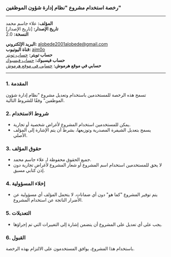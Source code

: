 ### رخصة استخدام مشروع "نظام إدارة شؤون الموظفين"

---

**المؤلف:** علاء جاسم محمد  
**تاريخ الإصدار:** [تاريخ الإصدار]  
**النسخة:** 2.0  

**البريد الإلكتروني:** alobede2001alobede@gmail.com  
**قناة اليوتيوب:** [ajm0o](https://www.youtube.com/@ajm0o)  
**حساب تويتر:** [حساب تويتر](https://twitter.com/ajm0o?t=FJU-kueejivy0G-KZPOBkQ&s=09)  
**حساب فيسبوك:** [حساب فيسبوك](https://www.facebook.com/alaa.jassim.mohammed/)  
**حسابي في موقع هرموش:** [حسابي في موقع هرموش](https://harmash.com/users/alaa.jassim.mohammed)  

---

### 1. المقدمة
تسمح هذه الرخصة للمستخدمين باستخدام وتعديل مشروع "نظام إدارة شؤون الموظفين" وفقًا للشروط التالية.

### 2. شروط الاستخدام
- يمكن للمستخدمين استخدام المشروع لأغراض شخصية أو تجارية.
- يسمح بتعديل الشيفرة المصدرية وتوزيعها، بشرط أن يتم الإشارة إلى المؤلف الأصلي.

### 3. حقوق المؤلف
- جميع الحقوق محفوظة لـ علاء جاسم محمد.
- لا يحق للمستخدمين استخدام اسم المشروع أو شعار المشروع لأغراض تجارية دون إذن كتابي مسبق.

### 4. إخلاء المسؤولية
- يتم توفير المشروع "كما هو" دون أي ضمانات. لا يتحمل المؤلف أي مسؤولية عن الأضرار الناتجة عن استخدام المشروع.

### 5. التعديلات
- يجب على أي تعديل على المشروع أن يتضمن إشارة إلى التغييرات التي تم إجراؤها.

### 6. القبول
باستخدام هذا المشروع، يوافق المستخدمون على الالتزام بهذه الرخصة.

